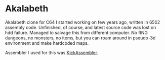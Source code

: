 # Akalabeth

Akalabeth clone for C64 I started working on few years ago, written in 6502 assembly code. Unfinished, of course, and latest source code was lost on hdd failure. Managed to salvage this from different computer. No RNG dungeons, no monsters, no items, but you can roam around in pseudo-3d environment and make hardcoded maps.

Assembler I used for this was [KickAssembler](http://www.theweb.dk/KickAssembler/Main.html).
